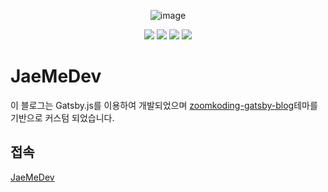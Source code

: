 <div align="center">

![image](https://user-images.githubusercontent.com/24623403/130628070-cedaf9a2-acff-4305-8674-2532859e29f4.png)

  <img src='https://img.shields.io/github/package-json/v/JaeMeDev/JaeMeDev-BLOG'>
  <a href="https://github.com/JaeMeDev/JaeMeDev-BLOG/issues"><img src='https://img.shields.io/github/issues/JaeMeDev/JaeMeDev-BLOG'></a>
 <a href='https://github.com/JaeMeDev/JaeMeDev-BLOG/blob/main/LICENSE'><img src='https://img.shields.io/github/license/JaeMeDev/JaeMeDev-BLOG'></a>
 <a href='https://hislogs.com'><img src='https://img.shields.io/badge/Deploy-hislogs.com-green'></a>
</div>

# JaeMeDev

이 블로그는 Gatsby.js를 이용하여 개발되었으며 [zoomkoding-gatsby-blog](https://github.com/zoomKoding/zoomkoding-gatsby-blog)테마를 기반으로 커스텀 되었습니다.

## 접속

[JaeMeDev](https://jaeme.netlify.app/)